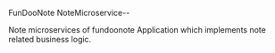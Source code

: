 FunDooNote NoteMicroservice--

Note microservices of fundoonote Application which implements note related business logic.

